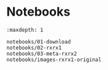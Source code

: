 # Notebooks

```{toctree}
:maxdepth: 1

notebooks/01-download
notebooks/02-rxrx1
notebooks/03-meta-rxrx2
notebooks/images-rxrx1-original
```
